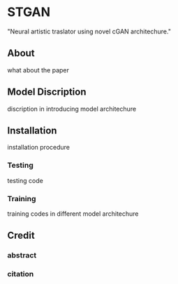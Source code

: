# STGAN
"Neural artistic traslator using novel cGAN architechure."
## About
what about the paper
## Model Discription
discription in introducing model architechure
## Installation
installation procedure
### Testing
testing code
### Training
training codes in different model architechure
## Credit
### abstract
### citation
